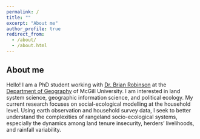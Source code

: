 ```yaml
---
permalink: /
title: ""
excerpt: "About me"
author_profile: true
redirect_from: 
  - /about/
  - /about.html
---
```


About me
------
Hello! I am a PhD student working with [Dr. Brian Robinson]("http://www.brianerobinson.com") at the [Department of Geography]("https://www.mcgill.ca/geography/in") of McGill University. I am interested in land system science, geographic information science, and political ecology. My current research focuses on social-ecological modelling at the household level. Using earth observation and household survey data, I seek to better understand the complexities of rangeland socio-ecological systems, especially the dynamics among land tenure insecurity, herders’ livelihoods, and rainfall variability.
